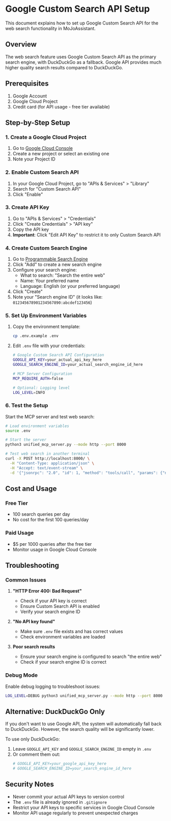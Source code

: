 # Google Custom Search API Setup

This document explains how to set up Google Custom Search API for the web search functionality in MoJoAssistant.

## Overview

The web search feature uses Google Custom Search API as the primary search engine, with DuckDuckGo as a fallback. Google API provides much higher quality search results compared to DuckDuckGo.

## Prerequisites

1. Google Account
2. Google Cloud Project
3. Credit card (for API usage - free tier available)

## Step-by-Step Setup

### 1. Create a Google Cloud Project

1. Go to [Google Cloud Console](https://console.cloud.google.com/)
2. Create a new project or select an existing one
3. Note your Project ID

### 2. Enable Custom Search API

1. In your Google Cloud Project, go to "APIs & Services" > "Library"
2. Search for "Custom Search API"
3. Click "Enable"

### 3. Create API Key

1. Go to "APIs & Services" > "Credentials"
2. Click "Create Credentials" > "API key"
3. Copy the API key
4. **Important**: Click "Edit API Key" to restrict it to only Custom Search API

### 4. Create Custom Search Engine

1. Go to [Programmable Search Engine](https://programmablesearchengine.google.com/)
2. Click "Add" to create a new search engine
3. Configure your search engine:
   - What to search: "Search the entire web"
   - Name: Your preferred name
   - Language: English (or your preferred language)
4. Click "Create"
5. Note your "Search engine ID" (it looks like: `012345678901234567890:abcdef123456`)

### 5. Set Up Environment Variables

1. Copy the environment template:
   ```bash
   cp .env.example .env
   ```

2. Edit `.env` file with your credentials:
   ```bash
   # Google Custom Search API Configuration
   GOOGLE_API_KEY=your_actual_api_key_here
   GOOGLE_SEARCH_ENGINE_ID=your_actual_search_engine_id_here
   
   # MCP Server Configuration
   MCP_REQUIRE_AUTH=false
   
   # Optional: Logging level
   LOG_LEVEL=INFO
   ```

### 6. Test the Setup

Start the MCP server and test web search:

```bash
# Load environment variables
source .env

# Start the server
python3 unified_mcp_server.py --mode http --port 8000

# Test web search in another terminal
curl -X POST http://localhost:8000/ \
  -H "Content-Type: application/json" \
  -H "Accept: text/event-stream" \
  -d '{"jsonrpc": "2.0", "id": 1, "method": "tools/call", "params": {"name": "web_search", "arguments": {"query": "python programming tutorials", "max_results": 5}}}'
```

## Cost and Usage

### Free Tier
- 100 search queries per day
- No cost for the first 100 queries/day

### Paid Usage
- $5 per 1000 queries after the free tier
- Monitor usage in Google Cloud Console

## Troubleshooting

### Common Issues

1. **"HTTP Error 400: Bad Request"**
   - Check if your API key is correct
   - Ensure Custom Search API is enabled
   - Verify your search engine ID

2. **"No API key found"**
   - Make sure `.env` file exists and has correct values
   - Check environment variables are loaded

3. **Poor search results**
   - Ensure your search engine is configured to search "the entire web"
   - Check if your search engine ID is correct

### Debug Mode

Enable debug logging to troubleshoot issues:

```bash
LOG_LEVEL=DEBUG python3 unified_mcp_server.py --mode http --port 8000
```

## Alternative: DuckDuckGo Only

If you don't want to use Google API, the system will automatically fall back to DuckDuckGo. However, the search quality will be significantly lower.

To use only DuckDuckGo:
1. Leave `GOOGLE_API_KEY` and `GOOGLE_SEARCH_ENGINE_ID` empty in `.env`
2. Or comment them out:
   ```bash
   # GOOGLE_API_KEY=your_google_api_key_here
   # GOOGLE_SEARCH_ENGINE_ID=your_search_engine_id_here
   ```

## Security Notes

- Never commit your actual API keys to version control
- The `.env` file is already ignored in `.gitignore`
- Restrict your API keys to specific services in Google Cloud Console
- Monitor API usage regularly to prevent unexpected charges